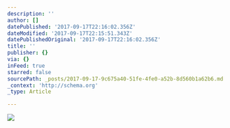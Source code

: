 ```yaml
---
description: ''
author: []
datePublished: '2017-09-17T22:16:02.356Z'
dateModified: '2017-09-17T22:15:51.343Z'
datePublishedOriginal: '2017-09-17T22:16:02.356Z'
title: ''
publisher: {}
via: {}
inFeed: true
starred: false
sourcePath: _posts/2017-09-17-9c675a40-51fe-4fe0-a52b-8d560b1a62b6.md
_context: 'http://schema.org'
_type: Article

---
```

![](https://the-grid-user-content.s3-us-west-2.amazonaws.com/efcee51a-ae46-4ab4-a3f6-0fd6731490f9.jpg)